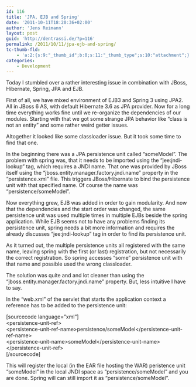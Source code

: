 ```yaml
---
id: 116
title: 'JPA, EJB and Spring'
date: '2011-10-11T18:20:36+02:00'
author: 'Jens Reimann'
layout: post
guid: 'http://dentrassi.de/?p=116'
permalink: /2011/10/11/jpa-ejb-and-spring/
tc-thumb-fld:
    - 'a:2:{s:9:"_thumb_id";b:0;s:11:"_thumb_type";s:10:"attachment";}'
categories:
    - Development
---
```


Today I stumbled over a rather interesting issue in combination with JBoss, Hibernate, Spring, JPA and EJB.

First of all, we have mixed environment of EJB3 and Spring 3 using JPA2. All in JBoss 6 AS, with default Hibernate 3.6 as JPA provider. Now for a long time everything works fine until we re-organize the dependencies of our modules. Starting with that we got some strange JPA behavior like “class is not an entity” and some rather weird getter issues.

Altogether it looked like some classloader issue. But it took some time to find that one.

In the beginning there was a JPA persistence unit called “someModel”. The problem with spring was, that it needs to be imported using the “jee:jndi-lookup” tag, which requires a JNDI name. That one was provided by JBoss itself using the “jboss.entity.manager.factory.jndi.name” property in the “persistence.xml” file. This triggers JBoss/Hibernate to bind the persistence unit with that specified name. Of course the name was “persistence/someModel”.

Now everything grew, EJB was added in order to gain modularity. And now that the dependencies and the start order was changed, the same persistence unit was used multiple times in multiple EJBs beside the spring application. While EJB seems not to have any problems finding its persistence unit, spring needs a bit more information and requires the already discusses “jee:jndi-lookup” tag in order to find its persistence unit.

As it turned out, the multiple persistence units all registered with the same name, leaving spring with the first (or last) registration, but not necessarily the correct registration. So spring accesses “some” persistence unit with that name and possible used the wrong classloader.

The solution was quite and and lot cleaner than using the “jboss.entity.manager.factory.jndi.name” property. But, less intuitive I have to say.

In the “web.xml” of the servlet that starts the application context a reference has to be added to the persistence unit:

\[sourcecode language=”xml”\]  
 &lt;persistence-unit-ref&gt;  
 &lt;persistence-unit-ref-name&gt;persistence/someModel&lt;/persistence-unit-ref-name&gt;  
 &lt;persistence-unit-name&gt;someModel&lt;/persistence-unit-name&gt;  
 &lt;/persistence-unit-ref&gt;  
\[/sourcecode\]

This will register the local (in the EAR file hosting the WAR) peristence unit “someModel” in the local JNDI space as “persistence/someModel” and you are done. Spring will can still import it as “persistence/someModel”.